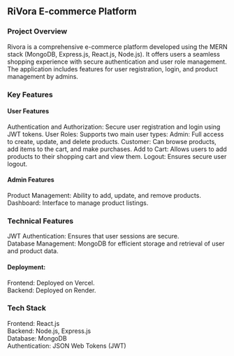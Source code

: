 <h2>RiVora E-commerce Platform</h2>

<h3>Project Overview</h3>
Rivora is a comprehensive e-commerce platform developed using the MERN stack (MongoDB, Express.js, React.js, Node.js). It offers users a seamless shopping experience with secure authentication and user role management. The application includes features for user registration, login, and product management by admins.

<h3>Key Features</h3>

<h4>User Features</h4>
Authentication and Authorization: Secure user registration and login using JWT tokens.
User Roles: Supports two main user types:
Admin: Full access to create, update, and delete products.
Customer: Can browse products, add items to the cart, and make purchases.
Add to Cart: Allows users to add products to their shopping cart and view them.
Logout: Ensures secure user logout.

<h4>Admin Features</h4>
Product Management: Ability to add, update, and remove products.<br/>
Dashboard: Interface to manage product listings.


<h3>Technical Features</h3>
JWT Authentication: Ensures that user sessions are secure.<br/>
Database Management: MongoDB for efficient storage and retrieval of user and product data.
<h4>Deployment:</h4>
Frontend: Deployed on Vercel.<br/>
Backend: Deployed on Render.

<h3>Tech Stack</h3>
Frontend: React.js<br/>
Backend: Node.js, Express.js<br/>
Database: MongoDB<br/>
Authentication: JSON Web Tokens (JWT)
